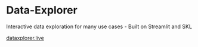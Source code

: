 # Data-Explorer
Interactive data exploration for many use cases - Built on Streamlit and SKL

[dataxplorer.live](www.dataxplorer.live)
